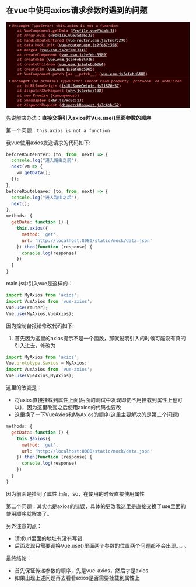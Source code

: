 ## 在vue中使用axios请求参数时遇到的问题

![image-20210103160506561](在vue中使用axios请求参数时遇到的问题.assets/image-20210103160506561.png)

先说解决办法：**直接交换引入axios时Vue.use()里面参数的顺序**

第一个问题：`this.axios is not a function`

我vue使用axios发送请求的代码如下:

```javascript
beforeRouteEnter: (to, from, next) => {
  console.log("进入路由之前");
  next(vm => {
    vm.getData();
  });
},
beforeRouteLeave: (to, from, next) => {
  console.log("进入路由之后");
  next();
},
methods: {
  getData: function () {
    this.axios({
      method: 'get',
      url: 'http://localhost:8080/static/mock/data.json'
    }).then(function (response) {
      console.log(response)
    })
  }
}
```

main.js中引入vue是这样的：

```js
import MyAxios from 'axios';
import VueAxios from 'vue-axios';
Vue.use(router);
Vue.use(MyAxios,VueAxios);
```

因为控制台报错修改代码如下:

1. 首先因为这里的axios提示不是一个函数，那就说明引入的时候可能没有真的引入进去，修改为

```js
import MyAxios from 'axios';
Vue.prototype.$axios = MyAxios;
import VueAxios from 'vue-axios';
Vue.use(VueAxios,MyAxios);
```

这里的改变是：

+ 将axios直接挂载到属性上面(后面的测试中发现即使不用挂载到属性上也可以)，因为这里改变之后使用axios的代码也要改
+ 这里换了一下VueAxios和MyAxios的顺序(这里主要解决的是第二个问题)

```js
methods: {
  getData: function () {
    this.$axios({
      method: 'get',
      url: 'http://localhost:8080/static/mock/data.json'
    }).then(function (response) {
      console.log(response)
    })
  }
}
```

因为前面是挂到了属性上面，so，在使用的时候直接使用属性

第二个问题：其实也是axios的错误，具体的更改我这里是直接交换了use里面的使用顺序就解决了。

另外注意的点：

+ 请求url里面的地址有没有写错
+ 后面发现只需要调换Vue.use()里面两个参数的位置两个问题都不会出现。。。。

最终结论：

+ 首先保证传递参数的顺序，先是vue-axios，然后才是axios
+ 如果出现上述问题再去看看axios是否需要挂载到属性上











